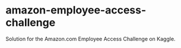 # amazon-employee-access-challenge
Solution for the Amazon.com Employee Access Challenge on Kaggle.
